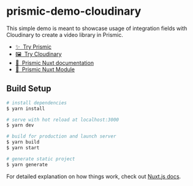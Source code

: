 # prismic-demo-cloudinary

This simple demo is meant to showcase usage of integration fields with Cloudinary to create a video library in Prismic.

- [✨ &nbsp;Try Prismic](https://prismic.io/pricing?utm_campaign=devexp&utm_source=github&utm_medium=democloudinary)
- [🖼 &nbsp;Try Cloudinary](https://cloudinary.com/pricing)
- [📖 &nbsp;Prismic Nuxt documentation](https://prismic.io/docs/vuejs/getting-started/prismic-nuxt?utm_campaign=devexp&utm_source=github&utm_medium=democloudinary)
- [💚 &nbsp;Prismic Nuxt Module](https://prismic.nuxtjs.org)

## Build Setup

```bash
# install dependencies
$ yarn install

# serve with hot reload at localhost:3000
$ yarn dev

# build for production and launch server
$ yarn build
$ yarn start

# generate static project
$ yarn generate
```

For detailed explanation on how things work, check out [Nuxt.js docs](https://nuxtjs.org).
